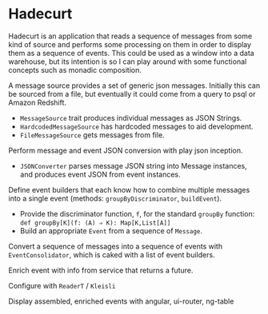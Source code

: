 # Hadecurt

Hadecurt is an application that reads a sequence of messages from some kind of source and performs some processing on
them in order to display them as a sequence of events. This could be used as a window into a data warehouse, but its
intention is so I can play around with some functional concepts such as monadic composition.

A message source provides a set of generic json messages.
Initially this can be sourced from a file, but eventually it could come from a query to psql or Amazon Redshift.

 * `MessageSource` trait produces individual messages as JSON Strings.
 * `HardcodedMessageSource` has hardcoded messages to aid development.
 * `FileMessageSource` gets messages from file.

Perform message and event JSON conversion with play json inception.

 * `JSONConverter` parses message JSON string into Message instances, and produces event JSON from event instances.

Define event builders that each know how to combine multiple messages into a single event
(methods: `groupByDiscriminator`, `buildEvent`).

 * Provide the discriminator function, `f`, for the standard `groupBy` function:
 `def groupBy[K](f: (A) ⇒ K): Map[K,List[A]]`
 * Build an appropriate `Event` from a sequence of `Message`.

Convert a sequence of messages into a sequence of events with `EventConsolidator`, which is caked with a list
of event builders.

Enrich event with info from service that returns a future.

Configure with `ReaderT` / `Kleisli`

Display assembled, enriched events with angular, ui-router, ng-table
